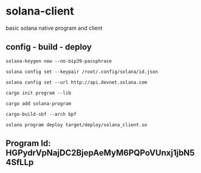 # solana-client

basic solana native program and client

## config - build - deploy

`solana-keygen new --no-bip39-passphrase`

`solana config set --keypair /root/.config/solana/id.json`

`solana config set --url http://api.devnet.solana.com`

`cargo init program --lib`

`cargo add solana-program`

`cargo-build-sbf --arch bpf `

`solana program deploy target/deploy/solana_client.so`

## Program Id: HGPydrVpNajDC2BjepAeMyM6PQPoVUnxj1jbN54SfLLp
